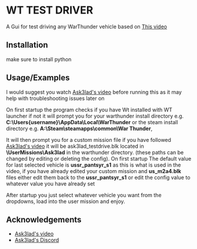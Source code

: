 
# WT TEST DRIVER

A Gui for test driving any WarThunder vehicle based on [This video](https://www.youtube.com/watch?v=VbFSo0YqJE0)


## Installation

make sure to install python

## Usage/Examples

I would suggest you watch [Ask3lad's video](https://www.youtube.com/watch?v=VbFSo0YqJE0) before running this as it may help with troubleshooting issues later on

On first startup the program checks if you have Wt installed with WT launcher if not it will prompt you for your warthunder install directory e.g. **C:\Users\{username}\AppData\Local\WarThunder** or the steam install directory e.g. **A:\Steam\steamapps\common\War Thunder**, 

It will then prompt you for a custom mission file if you have followed [Ask3lad's video](https://www.youtube.com/watch?v=VbFSo0YqJE0) it will be ask3lad_testdrive.blk located in **\UserMissions\Ask3lad** in the warthunder directory. (these paths can be changed by editing or deleting the config). On first startup The default value for last selected vehicle is **ussr_pantsyr_s1** as this is what is used in the video, if you have already edited your custom mission and **us_m2a4.blk** files either edit them back to the **ussr_pantsyr_s1** or edit the config value to whatever value you have already set

After startup you just select whatever vehicle you want from the dropdowns, load into the user mission and enjoy.



## Acknowledgements

 - [Ask3lad's video](https://www.youtube.com/watch?v=VbFSo0YqJE0)
 - [Ask3lad's Discord](https://discord.gg/XX3RXMBY)


